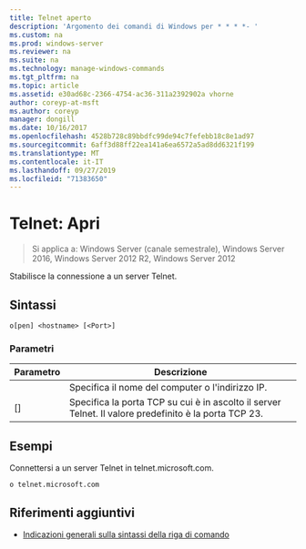```yaml
---
title: Telnet aperto
description: 'Argomento dei comandi di Windows per * * * *- '
ms.custom: na
ms.prod: windows-server
ms.reviewer: na
ms.suite: na
ms.technology: manage-windows-commands
ms.tgt_pltfrm: na
ms.topic: article
ms.assetid: e30ad68c-2366-4754-ac36-311a2392902a vhorne
author: coreyp-at-msft
ms.author: coreyp
manager: dongill
ms.date: 10/16/2017
ms.openlocfilehash: 4528b728c89bbdfc99de94c7fefebb18c8e1ad97
ms.sourcegitcommit: 6aff3d88ff22ea141a6ea6572a5ad8dd6321f199
ms.translationtype: MT
ms.contentlocale: it-IT
ms.lasthandoff: 09/27/2019
ms.locfileid: "71383650"
---
```

# <a name="telnet-open"></a>Telnet: Apri

>Si applica a: Windows Server (canale semestrale), Windows Server 2016, Windows Server 2012 R2, Windows Server 2012

Stabilisce la connessione a un server Telnet.    
## <a name="syntax"></a>Sintassi  
```  
o[pen] <hostname> [<Port>]  
```  
### <a name="parameters"></a>Parametri  

| Parametro  |                                        Descrizione                                         |
|------------|--------------------------------------------------------------------------------------------|
| <hostname> |                         Specifica il nome del computer o l'indirizzo IP.                         |
|  [<Port>]  | Specifica la porta TCP su cui è in ascolto il server Telnet. Il valore predefinito è la porta TCP 23. |

## <a name="BKMK_Examples"></a>Esempi  
Connettersi a un server Telnet in telnet.microsoft.com.  
```  
o telnet.microsoft.com  
```  
## <a name="additional-references"></a>Riferimenti aggiuntivi  
-   [Indicazioni generali sulla sintassi della riga di comando](command-line-syntax-key.md)  
